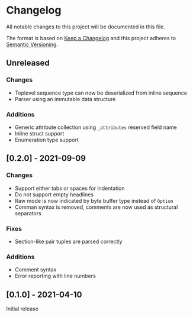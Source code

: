 # Changelog
All notable changes to this project will be documented in this file.

The format is based on [Keep a Changelog](http://keepachangelog.com/en/1.0.0/)
and this project adheres to [Semantic Versioning](https://semver.org/spec/v2.0.0.html).

## Unreleased
### Changes
- Toplevel sequence type can now be deserialized from inline sequence
- Parser using an immutable data structure
### Additions
- Generic attribute collection using `_attributes` reserved field name
- Inline struct support
- Enumeration type support

## [0.2.0] - 2021-09-09
### Changes
- Support either tabs or spaces for indentation
- Do not support empty headlines
- Raw mode is now indicated by byte buffer type instead of `Option`
- Comman syntax is removed, comments are now used as structural separators
### Fixes
- Section-like pair tuples are parsed correctly
### Additions
- Comment syntax
- Error reporting with line numbers

## [0.1.0] - 2021-04-10
Initial release
